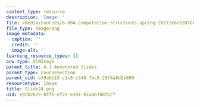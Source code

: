 ```yaml
---
content_type: resource
description: 'Image: '
file: /media/courses/6-004-computation-structures-spring-2017/e8cb287e8ffbef2ae39101a46788f1cf_Slide24.png
file_type: image/png
image_metadata:
  caption: ''
  credit: ''
  image-alt: ''
learning_resource_types: []
ocw_type: OCWImage
parent_title: 4.1 Annotated Slides
parent_type: CourseSection
parent_uid: b39a5b15-c1c8-c348-7bc5-29f6a8d2e699
resourcetype: Image
title: Slide24.png
uid: e8cb287e-8ffb-ef2a-e391-01a46788f1cf
---
```

